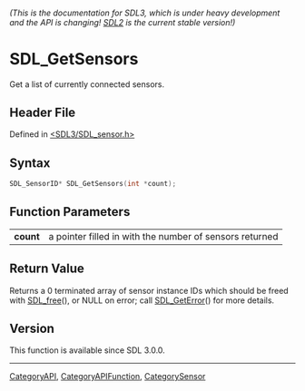 ###### (This is the documentation for SDL3, which is under heavy development and the API is changing! [SDL2](https://wiki.libsdl.org/SDL2/) is the current stable version!)
# SDL_GetSensors

Get a list of currently connected sensors.

## Header File

Defined in [<SDL3/SDL_sensor.h>](https://github.com/libsdl-org/SDL/blob/main/include/SDL3/SDL_sensor.h)

## Syntax

```c
SDL_SensorID* SDL_GetSensors(int *count);
```

## Function Parameters

|               |                                                         |
| ------------- | ------------------------------------------------------- |
| **count**     | a pointer filled in with the number of sensors returned |

## Return Value

Returns a 0 terminated array of sensor instance IDs which should be freed
with [SDL_free](SDL_free)(), or NULL on error; call
[SDL_GetError](SDL_GetError)() for more details.

## Version

This function is available since SDL 3.0.0.

----
[CategoryAPI](CategoryAPI), [CategoryAPIFunction](CategoryAPIFunction), [CategorySensor](CategorySensor)

